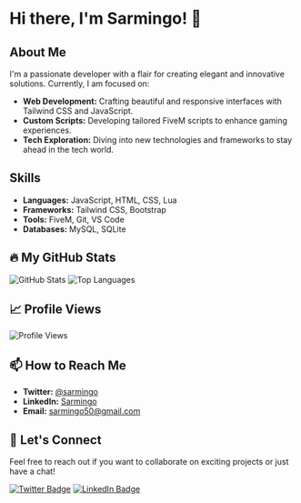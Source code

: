 # Hi there, I'm Sarmingo! 👋

## About Me
I'm a passionate developer with a flair for creating elegant and innovative solutions. Currently, I am focused on:

- **Web Development:** Crafting beautiful and responsive interfaces with Tailwind CSS and JavaScript.
- **Custom Scripts:** Developing tailored FiveM scripts to enhance gaming experiences.
- **Tech Exploration:** Diving into new technologies and frameworks to stay ahead in the tech world.

## Skills
- **Languages:** JavaScript, HTML, CSS, Lua
- **Frameworks:** Tailwind CSS, Bootstrap
- **Tools:** FiveM, Git, VS Code
- **Databases:** MySQL, SQLite

## 🔥 My GitHub Stats
![GitHub Stats](https://github-readme-stats.vercel.app/api?username=sarmingo&show_icons=true&hide_title=true&count_private=true&hide=prs&hide_border=true&theme=radical)
![Top Languages](https://github-readme-stats.vercel.app/api/top-langs/?username=sarmingo&layout=compact&hide_title=true&hide_border=true&theme=radical)

## 📈 Profile Views
![Profile Views](https://komarev.com/ghpvc/?username=sarmingo&color=blue&style=flat)

## 📫 How to Reach Me
- **Twitter:** [@sarmingo](https://twitter.com/sarmingo50)
- **LinkedIn:** [Sarmingo](https://linkedin.com/in/sarmingo)
- **Email:** [sarmingo50@gmail.com](mailto:sarmingo50@gmail.com)

## 💬 Let's Connect
Feel free to reach out if you want to collaborate on exciting projects or just have a chat!

[![Twitter Badge](https://img.shields.io/badge/-Follow%20on%20Twitter-%231DA1F2?style=flat&logo=twitter&logoColor=white)](https://twitter.com/sarmingo50)
[![LinkedIn Badge](https://img.shields.io/badge/-Connect%20on%20LinkedIn-%230A66C2?style=flat&logo=linkedin&logoColor=white)](https://linkedin.com/in/sarmingo)

